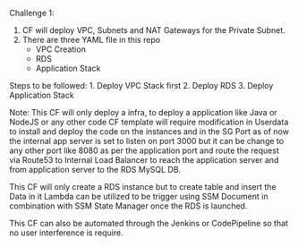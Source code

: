 Challenge 1: 
1. CF will deploy VPC, Subnets and NAT Gateways for the Private Subnet.
2. There are three YAML file in this repo 
	- VPC Creation
	- RDS
	- Application Stack

Steps to be  followed:
	1. Deploy VPC Stack first
	2. Deploy RDS
	3. Deploy Application Stack

Note: This CF will only deploy a infra, to deploy a application like Java or NodeJS or any other code CF template will require modification in Userdata to install and deploy the code on the instances and in the SG Port as of now the internal app server is set to listen on port 3000 but it can be change to any other port like 8080 as per the application port and route the request via Route53 to Internal Load Balancer to reach the application server and from application server to the RDS MySQL DB. 

This CF will only create a RDS instance but to create table and insert the Data in it Lambda can be utilized to be trigger using SSM Document in combination with SSM State Manager once the RDS is launched.

This CF can also be automated through the Jenkins or CodePipeline so that no user interference is require. 

